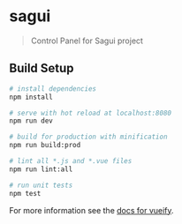 # sagui

> Control Panel for Sagui project

## Build Setup

``` bash
# install dependencies
npm install

# serve with hot reload at localhost:8080
npm run dev

# build for production with minification
npm run build:prod

# lint all *.js and *.vue files
npm run lint:all

# run unit tests
npm test
```

For more information see the [docs for vueify](https://github.com/vuejs/vueify).

